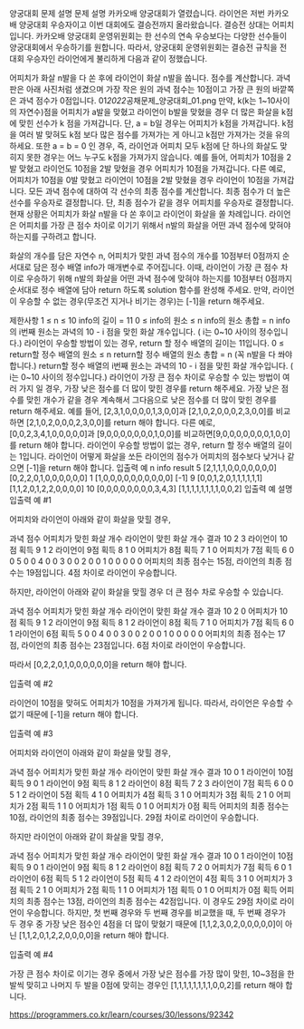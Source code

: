 양궁대회
문제 설명
문제 설명
카카오배 양궁대회가 열렸습니다.
라이언은 저번 카카오배 양궁대회 우승자이고 이번 대회에도 결승전까지 올라왔습니다. 결승전 상대는 어피치입니다.
카카오배 양궁대회 운영위원회는 한 선수의 연속 우승보다는 다양한 선수들이 양궁대회에서 우승하기를 원합니다. 따라서, 양궁대회 운영위원회는 결승전 규칙을 전 대회 우승자인 라이언에게 불리하게 다음과 같이 정했습니다.

어피치가 화살 n발을 다 쏜 후에 라이언이 화살 n발을 쏩니다.
점수를 계산합니다.
과녁판은 아래 사진처럼 생겼으며 가장 작은 원의 과녁 점수는 10점이고 가장 큰 원의 바깥쪽은 과녁 점수가 0점입니다. 01*2022*공채문제\_양궁대회\_01.png
만약, k(k는 1~10사이의 자연수)점을 어피치가 a발을 맞혔고 라이언이 b발을 맞혔을 경우 더 많은 화살을 k점에 맞힌 선수가 k 점을 가져갑니다. 단, a = b일 경우는 어피치가 k점을 가져갑니다. k점을 여러 발 맞혀도 k점 보다 많은 점수를 가져가는 게 아니고 k점만 가져가는 것을 유의하세요. 또한 a = b = 0 인 경우, 즉, 라이언과 어피치 모두 k점에 단 하나의 화살도 맞히지 못한 경우는 어느 누구도 k점을 가져가지 않습니다.
예를 들어, 어피치가 10점을 2발 맞혔고 라이언도 10점을 2발 맞혔을 경우 어피치가 10점을 가져갑니다.
다른 예로, 어피치가 10점을 0발 맞혔고 라이언이 10점을 2발 맞혔을 경우 라이언이 10점을 가져갑니다.
모든 과녁 점수에 대하여 각 선수의 최종 점수를 계산합니다.
최종 점수가 더 높은 선수를 우승자로 결정합니다. 단, 최종 점수가 같을 경우 어피치를 우승자로 결정합니다.
현재 상황은 어피치가 화살 n발을 다 쏜 후이고 라이언이 화살을 쏠 차례입니다.
라이언은 어피치를 가장 큰 점수 차이로 이기기 위해서 n발의 화살을 어떤 과녁 점수에 맞혀야 하는지를 구하려고 합니다.

화살의 개수를 담은 자연수 n, 어피치가 맞힌 과녁 점수의 개수를 10점부터 0점까지 순서대로 담은 정수 배열 info가 매개변수로 주어집니다. 이때, 라이언이 가장 큰 점수 차이로 우승하기 위해 n발의 화살을 어떤 과녁 점수에 맞혀야 하는지를 10점부터 0점까지 순서대로 정수 배열에 담아 return 하도록 solution 함수를 완성해 주세요. 만약, 라이언이 우승할 수 없는 경우(무조건 지거나 비기는 경우)는 [-1]을 return 해주세요.

제한사항
1 ≤ n ≤ 10
info의 길이 = 11
0 ≤ info의 원소 ≤ n
info의 원소 총합 = n
info의 i번째 원소는 과녁의 10 - i 점을 맞힌 화살 개수입니다. ( i는 0~10 사이의 정수입니다.)
라이언이 우승할 방법이 있는 경우, return 할 정수 배열의 길이는 11입니다.
0 ≤ return할 정수 배열의 원소 ≤ n
return할 정수 배열의 원소 총합 = n (꼭 n발을 다 쏴야 합니다.)
return할 정수 배열의 i번째 원소는 과녁의 10 - i 점을 맞힌 화살 개수입니다. ( i는 0~10 사이의 정수입니다.)
라이언이 가장 큰 점수 차이로 우승할 수 있는 방법이 여러 가지 일 경우, 가장 낮은 점수를 더 많이 맞힌 경우를 return 해주세요.
가장 낮은 점수를 맞힌 개수가 같을 경우 계속해서 그다음으로 낮은 점수를 더 많이 맞힌 경우를 return 해주세요.
예를 들어, [2,3,1,0,0,0,0,1,3,0,0]과 [2,1,0,2,0,0,0,2,3,0,0]를 비교하면 [2,1,0,2,0,0,0,2,3,0,0]를 return 해야 합니다.
다른 예로, [0,0,2,3,4,1,0,0,0,0,0]과 [9,0,0,0,0,0,0,0,1,0,0]를 비교하면[9,0,0,0,0,0,0,0,1,0,0]를 return 해야 합니다.
라이언이 우승할 방법이 없는 경우, return 할 정수 배열의 길이는 1입니다.
라이언이 어떻게 화살을 쏘든 라이언의 점수가 어피치의 점수보다 낮거나 같으면 [-1]을 return 해야 합니다.
입출력 예
n info result
5 [2,1,1,1,0,0,0,0,0,0,0] [0,2,2,0,1,0,0,0,0,0,0]
1 [1,0,0,0,0,0,0,0,0,0,0] [-1]
9 [0,0,1,2,0,1,1,1,1,1,1] [1,1,2,0,1,2,2,0,0,0,0]
10 [0,0,0,0,0,0,0,0,3,4,3] [1,1,1,1,1,1,1,1,0,0,2]
입출력 예 설명
입출력 예 #1

어피치와 라이언이 아래와 같이 화살을 맞힐 경우,

과녁 점수 어피치가 맞힌 화살 개수 라이언이 맞힌 화살 개수 결과
10 2 3 라이언이 10점 획득
9 1 2 라이언이 9점 획득
8 1 0 어피치가 8점 획득
7 1 0 어피치가 7점 획득
6 0 0
5 0 0
4 0 0
3 0 0
2 0 0
1 0 0
0 0 0
어피치의 최종 점수는 15점, 라이언의 최종 점수는 19점입니다. 4점 차이로 라이언이 우승합니다.

하지만, 라이언이 아래와 같이 화살을 맞힐 경우 더 큰 점수 차로 우승할 수 있습니다.

과녁 점수 어피치가 맞힌 화살 개수 라이언이 맞힌 화살 개수 결과
10 2 0 어피치가 10점 획득
9 1 2 라이언이 9점 획득
8 1 2 라이언이 8점 획득
7 1 0 어피치가 7점 획득
6 0 1 라이언이 6점 획득
5 0 0
4 0 0
3 0 0
2 0 0
1 0 0
0 0 0
어피치의 최종 점수는 17점, 라이언의 최종 점수는 23점입니다. 6점 차이로 라이언이 우승합니다.

따라서 [0,2,2,0,1,0,0,0,0,0,0]을 return 해야 합니다.

입출력 예 #2

라이언이 10점을 맞혀도 어피치가 10점을 가져가게 됩니다.
따라서, 라이언은 우승할 수 없기 때문에 [-1]을 return 해야 합니다.

입출력 예 #3

어피치와 라이언이 아래와 같이 화살을 맞힐 경우,

과녁 점수 어피치가 맞힌 화살 개수 라이언이 맞힌 화살 개수 결과
10 0 1 라이언이 10점 획득
9 0 1 라이언이 9점 획득
8 1 2 라이언이 8점 획득
7 2 3 라이언이 7점 획득
6 0 0
5 1 2 라이언이 5점 획득
4 1 0 어피치가 4점 획득
3 1 0 어피치가 3점 획득
2 1 0 어피치가 2점 획득
1 1 0 어피치가 1점 획득
0 1 0 어피치가 0점 획득
어피치의 최종 점수는 10점, 라이언의 최종 점수는 39점입니다. 29점 차이로 라이언이 우승합니다.

하지만 라이언이 아래와 같이 화살을 맞힐 경우,

과녁 점수 어피치가 맞힌 화살 개수 라이언이 맞힌 화살 개수 결과
10 0 1 라이언이 10점 획득
9 0 1 라이언이 9점 획득
8 1 2 라이언이 8점 획득
7 2 0 어피치가 7점 획득
6 0 1 라이언이 6점 획득
5 1 2 라이언이 5점 획득
4 1 2 라이언이 4점 획득
3 1 0 어피치가 3점 획득
2 1 0 어피치가 2점 획득
1 1 0 어피치가 1점 획득
0 1 0 어피치가 0점 획득
어피치의 최종 점수는 13점, 라이언의 최종 점수는 42점입니다. 이 경우도 29점 차이로 라이언이 우승합니다.
하지만, 첫 번째 경우와 두 번째 경우를 비교했을 때, 두 번째 경우가 두 경우 중 가장 낮은 점수인 4점을 더 많이 맞혔기 때문에 [1,1,2,3,0,2,0,0,0,0,0]이 아닌 [1,1,2,0,1,2,2,0,0,0,0]을 return 해야 합니다.

입출력 예 #4

가장 큰 점수 차이로 이기는 경우 중에서 가장 낮은 점수를 가장 많이 맞힌, 10~3점을 한 발씩 맞히고 나머지 두 발을 0점에 맞히는 경우인 [1,1,1,1,1,1,1,1,0,0,2]를 return 해야 합니다.

https://programmers.co.kr/learn/courses/30/lessons/92342
